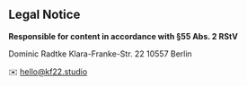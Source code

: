 ## Legal Notice

**Responsible for content in accordance with §55 Abs. 2 RStV**

Dominic Radtke
Klara-Franke-Str. 22
10557 Berlin

✉️ [hello@kf22.studio](mailto:hello@kf22.studio)
